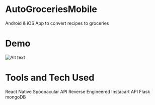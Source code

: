 # AutoGroceriesMobile
Android &amp; iOS App to convert recipes to groceries

# Demo
![Alt text](./AutoGrocery.gif?raw=true "Site Home")
# Tools and Tech Used
React Native
Spoonacular API
Reverse Engineered Instacart API
Flask
mongoDB
